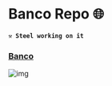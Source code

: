# Banco Repo 🌐

**`⚒️ Steel working on it `**<br>
### <a href="https://github.com/rafael17cordeiro/Calculadora-vb.net.git">Banco</a>

![img](https://user-images.githubusercontent.com/59150464/219987130-d9f480c5-bdb5-441b-b689-b95461f70ca3.jpg)
